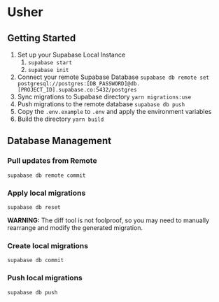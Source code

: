 # Usher

## Getting Started

1. Set up your Supabase Local Instance
   1. `supabase start`
   2. `supabase init`
2. Connect your remote Supabase Database `supabase db remote set postgresql://postgres:[DB_PASSWORD]@db.[PROJECT_ID].supabase.co:5432/postgres`
3. Sync migrations to Supabase directory `yarn migrations:use`
4. Push migrations to the remote database `supabase db push`
5. Copy the `.env.example` to `.env` and apply the environment variables
6. Build the directory `yarn build`

## Database Management

### Pull updates from Remote

```shell
supabase db remote commit
```

### Apply local migrations

```shell
supabase db reset
```

**WARNING:** The diff tool is not foolproof, so you may need to manually rearrange and modify the generated migration.

### Create local migrations

```shell
supabase db commit
```

### Push local migrations

```shell
supabase db push
```
